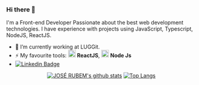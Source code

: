 ### Hi there 👋

I'm a Front-end Developer Passionate about the best web development technologies. I have experience with projects using JavaScript, Typescript, NodeJS, ReactJS.

- 🔭 I’m currently working at LUGGit.
- ⚡ My favourite tools: <img src="https://i.ibb.co/4RHMmLQ/react.png" width="20"/> <b>ReactJS</b>, <img src="https://i.ibb.co/vVxmyN2/node.png" width="20"/> <b>Node Js</b>
- [![Linkedin Badge](https://img.shields.io/badge/-José%20Rubem-blue?style=flat-square&logo=Linkedin&logoColor=white&link=https://www.linkedin.com/in/jos%C3%A9-rubem-314429168/)](https://www.linkedin.com/in/jos%C3%A9-rubem-314429168/)

<div align="center" >

[![JOSÉ RUBEM's github stats](https://github-readme-stats.vercel.app/api?username=Joserubemn31&show_icons=true&theme=radical&bg_color=30,0d0d0d,191919&title_color=fff&text_color=fff&icon_color=79ff97)](https://github.com/anuraghazra/github-readme-stats)
[![Top Langs](https://github-readme-stats.vercel.app/api/top-langs/?username=Joserubemn31&layout=compact&theme=radical&bg_color=30,0d0d0d,191919&title_color=fff&text_color=fff&icon_color=79ff97)](https://github.com/anuraghazra/github-readme-stats)

</div>

<!--
- 🔭 I’m currently working on ...
- 🌱 I’m currently learning ...
- 👯 I’m looking to collaborate on ...
- 🤔 I’m looking for help with ...
- 💬 Ask me about ...
- 📫 How to reach me: ...
- 😄 Pronouns: ...
- ⚡ Fun fact: ...
-->
